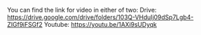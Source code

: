 You can find the link for video in either of two:
Drive: https://drive.google.com/drive/folders/103Q-VHduIj09dSp7Lgb4-ZIGf9iFSGf2
Youtube: https://youtu.be/1AXi9sUDyqk

